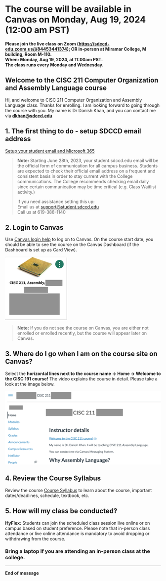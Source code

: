 # The course will be available in Canvas on Monday, Aug 19, 2024 (12:00 am PST)
**Please join the live class on Zoom (https://sdccd-edu.zoom.us/j/84453441374); OR in-person at Miramar College, M building, Room M-110.  
When: Monday, Aug 19, 2024, at 11:00am PST.  
The class runs every Monday and Wednesday.**

## Welcome to the CISC 211 Computer Organization and Assembly Language course

Hi, and welcome to CISC 211 Computer Organization and Assembly Language class. Thanks for enrolling. I am looking forward to going through the course with you. My name is Dr Danish Khan, and you can contact me via **dkhan@sdccd.edu**  

## 1. The first thing to do - setup SDCCD email address
[Setup your student email and Microsoft 365](https://www.sdccd.edu/students/student-email.aspx)

> **Note:** Starting June 28th, 2023, your student.sdccd.edu email will be the official form of communication for all campus business. Students are expected to check their official email address on a frequent and consistent basis in order to stay current with the College communications. The College recommends checking email daily since certain communication may be time critical (e.g. Class Waitlist activity.)
> 
> If you need assistance setting this up:  
Email us at support@student.sdccd.edu  
Call us at 619-388-1140

## 2. Login to Canvas
Use [Canvas login help](https://www.sdccd.edu/about/departments-and-offices/instructional-services-division/online-learning-pathways-1/students/students%20login.aspx) to log on to Canvas.
On the course start date, you should be able to see the course on the Canvas Dashboard (if the Dashboard is set up as Card View).

<img src="https://github.com/d-khan/assembly/blob/main/Assembly%20canvas%20logo.png" alt="Course Logo" width="200"/>

> **Note:** If you do not see the course on Canvas, you are either not enrolled or enrolled recently, but the course will appear later on Canvas.

## 3. Where do I go when I am on the course site on Canvas?
Select the **horizontal lines next to the course name -> Home -> Welcome to the CISC 191 course!** The video explains the course in detail. Please take a look at the image below.

<img src="https://github.com/d-khan/assembly/blob/main/Course%20homepage.png" alt="drawing" width="600"/>

## 4. Review the Course Syllabus
Review the course [Course Syllabus](https://github.com/d-khan/assembly/blob/main/Syllabus.md) to learn about the course, important dates/deadlines, schedule, textbook, etc.

## 5. How will my class be conducted?
**HyFlex:** Students can join the scheduled class session live online or on campus based on student preference. Please note that in-person class attendance or live online attendance is mandatory to avoid dropping or withdrawing from the course.

### Bring a laptop if you are attending an in-person class at the college.
___
**End of message**
